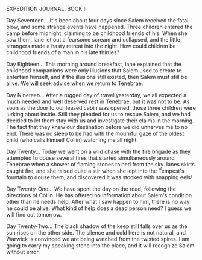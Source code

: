 EXPEDITION JOURNAL, BOOK II  
  
Day Seventeen... It's been about four days since Salem received the fatal blow, and some strange events have happened. Three children entered the camp before midnight, claiming to be childhood friends of his. When she saw them, Iane let out a fearsome scream and collapsed, and the little strangers made a hasty retreat into the night. How could children be childhood friends of a man in his late thirties?  
  
Day Eighteen... This morning around breakfast, Iane explained that the childhood companions were only illusions that Salem used to create to entertain himself, and if the illusions still existed, then Salem must still be alive. We will seek advice when we return to Tenebrae.  
  
Day Nineteen... After a rugged day of travel yesterday, we all expected a much needed and well deserved rest in Tenebrae, but it was not to be. As soon as the door to our leased cabin was opened, those three children were lurking about inside. Still they pleaded for us to rescue Salem, and we had decided to let them stay with us and investigate their claims in the morning. The fact that they knew our destination before we did unnerves me to no end. There was no sleep to be had with the mournful gaze of the oldest child (who calls himself Collin) watching me all night.  
  
Day Twenty... Today we went on a wild chase with the fire brigade as they attempted to douse several fires that started simultaneously around Tenebrae when a shower of flaming stones rained from the sky. Ianes skirts caught fire, and she raised quite a stir when she lept into the Tempest's fountain to douse them, and discovered it was stocked with snapping eels!  
  
Day Twenty-One... We have spent the day on the road, following the directions of Collin. He has offered no information about Salem's condition other than he needs help. After what I saw happen to him, there is no way he could be alive. What kind of help does a dead person need? I guess we will find out tomorrow.  
  
Day Twenty-Two... The black shadow of the keep still falls over us as the sun rises on the other side. The silence and cold here is not natural, and Warwick is convinced we are being watched from the twisted spires. I am going to carry my speaking stone into the place, and it will recognize Salem without error.  